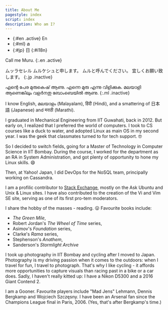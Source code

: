 ```yaml
---
title: About Me
pagestyle: index
script: index
description: Who am I?
---
```


- {:#en .active} En
- {:#ml} മ
- {:#jp} 日
{:#i18n}

Call me Muru.
{:.en .active}

ムッラセレル ムルケシュと申します。
ムルと呼んでください。
宜しくお願い致します。
{:.jp .inactive}

എന്റെ പേര മുരുകെഷ് ആണു.
എന്നെ മുരു എന്നു വിളിക്കുക.
മലയാളി ആണെങ്കിലും വളര്‍നതു ബോംബെയില്‍ ആണു.
{:.ml .inactive}

I know English, മലയാളം (Malayalam), हिंदी  (Hindi),	and a smattering of 日本語 (Japanese) and मराठी  (Marathi).

<!-- section -->

I graduated in Mechanical Engineering from IIT Guwahati, back in 2012. But early
on, I realized that I preferred the world of computers. I took to CS courses like
a duck to water, and adopted Linux as main OS in my second year. I was the geek
that classmates turned to for tech support. :nerd_face:

So I decided to switch fields, going for a Master of Technology in Computer
Science in IIT Bombay. During the course, I worked for the department as an RA
in System Administration, and got plenty of opportunity to hone my Linux skills.
:smile:

Then, at Yahoo! Japan, I did DevOps for the NoSQL team, principally working on
Cassandra.

<!-- section -->

I am a profilic contributor to [Stack Exchange](https://stackexchange.com/users/1042873/muru?tab=top),
mostly on the Ask Ubuntu and Unix &amp; Linux sites. I have also contributed to
the creation of the Vi and Vim SE site, serving as one of its first pro-tem moderators.

<!-- section -->

I share the hobby of the masses - reading. :stuck_out_tongue:  Favourite books
include:

- *The Green Mile*,
- Robert Jordan's *The Wheel of Time* series,
- Asimov's *Foundation* series,
- Clarke's *Rama* series,
- Stephenson's *Anathem*,
- Sanderson's *Stormlight Archive*

I took up photography in IIT Bombay and cycling after I moved to Japan.
Photography is my driving passion when it comes to the outdoors: when I travel
for fun, I travel to photograph. That's why I like cycling - it affords more 
opportunities to capture visuals than racing past in a bike or a car does.
Sadly, I haven't really kitted up: I have a Nikon D5300 and a 2016 Giant Contend 2.

<!-- section -->

I am a Gooner. Favourite players include "Mad Jens" Lehmann, Dennis Bergkamp
and Wojciech Szczęsny.  I have been an Arsenal fan since the Champions League
final in Paris, 2006. (Yes, that's after Bergkamp's time.) 
